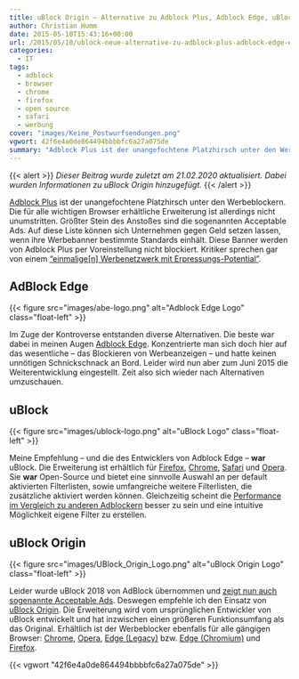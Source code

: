 ```yaml
---
title: uBlock Origin – Alternative zu Adblock Plus, Adblock Edge, uBlock etc.
author: Christian Humm
date: 2015-05-10T15:43:16+00:00
url: /2015/05/10/ublock-neue-alternative-zu-adblock-plus-adblock-edge-etc/
categories:
  - IT
tags:
  - adblock
  - browser
  - chrome
  - firefox
  - open source
  - safari
  - ẃerbung
cover: "images/Keine_Postwurfsendungen.png"
vgwort: 42f6e4a0de864494bbbbfc6a27a075de
summary: "Adblock Plus ist der unangefochtene Platzhirsch unter den Werbeblockern. Die für alle wichtigen Browser erhältliche Erweiterung ist allerdings nicht unumstritten. Größter Stein des Anstoßes sind die sogenannten Acceptable Ads. Auf diese Liste können sich Unternehmen gegen Geld setzen lassen, wenn ihre Werbebanner bestimmte Standards einhält. Diese Banner werden von Adblock Plus per Voreinstellung nicht blockiert. Kritiker sprechen gar von einem &#8220;einmalige[n] Werbenetzwerk mit Erpressungs-Potential&#8221;."
---
```


{{< alert >}}
_Dieser Beitrag wurde zuletzt am 21.02.2020 aktualisiert. Dabei wurden Informationen zu uBlock Origin hinzugefügt._
{{< /alert >}}

[Adblock Plus][1] ist der unangefochtene Platzhirsch unter den Werbeblockern. Die für alle wichtigen Browser erhältliche Erweiterung ist allerdings nicht unumstritten. Größter Stein des Anstoßes sind die sogenannten Acceptable Ads. Auf diese Liste können sich Unternehmen gegen Geld setzen lassen, wenn ihre Werbebanner bestimmte Standards einhält. Diese Banner werden von Adblock Plus per Voreinstellung nicht blockiert. Kritiker sprechen gar von einem [&#8220;einmalige[n] Werbenetzwerk mit Erpressungs-Potential&#8221;][2].

## AdBlock Edge

{{< figure src="images/abe-logo.png" alt="Adblock Edge Logo" class="float-left" >}}

Im Zuge der Kontroverse entstanden diverse Alternativen. Die beste war dabei in meinen Augen [Adblock Edge][3]. Konzentrierte man sich doch hier auf das wesentliche – das Blockieren von Werbeanzeigen – und hatte keinen unnötigen Schnickschnack an Bord. Leider wird nun aber zum Juni 2015 die Weiterentwicklung eingestellt. Zeit also sich wieder nach Alternativen umzuschauen.

## uBlock

{{< figure src="images/ublock-logo.png" alt="uBlock Logo" class="float-left" >}}

Meine Empfehlung – und die des Entwicklers von Adblock Edge – **war** uBlock. Die Erweiterung ist erhältlich für [Firefox][4], [Chrome][5], [Safari][6] und [Opera][7]. Sie **war** Open-Source und bietet eine sinnvolle Auswahl an per default aktivierten Filterlisten, sowie umfangreiche weitere Filterlisten, die zusätzliche aktiviert werden können. Gleichzeitig scheint die [Performance im Vergleich zu anderen Adblockern][8] besser zu sein und eine intuitive Möglichkeit eigene Filter zu erstellen.

## uBlock Origin

{{< figure src="images/UBlock_Origin_Logo.png" alt="uBlock Origin Logo" class="float-left" >}}

Leider wurde uBlock 2018 von AdBlock übernommen und [zeigt nun auch sogenannte Acceptable Ads][9]. Deswegen empfehle ich den Einsatz von [uBlock Origin][10]. Die Erweiterung wird vom ursprünglichen Entwickler von uBlock entwickelt und hat inzwischen einen größeren Funktionsumfang als das Original. Erhältlich ist der Werbeblocker ebenfalls für alle gängigen Browser: [Chrome][11], [Opera][12], [Edge (Legacy)][13] bzw. [Edge (Chromium)][14] und [Firefox][15].

 [1]: https://adblockplus.org/
 [2]: http://www.mobilegeeks.de/adblock-plus-undercover-einblicke-in-ein-mafioeses-werbenetzwerk/
 [3]: http://adstomper.bitbucket.org/
 [4]: https://addons.mozilla.org/en-US/firefox/addon/ublock/
 [5]: https://chrome.google.com/webstore/detail/ublock/epcnnfbjfcgphgdmggkamkmgojdagdnn
 [6]: https://extensions.apple.com/details/?id=net.gorhill.uBlock-96G4BAKDQ9
 [7]: https://github.com/chrisaljoudi/uBlock/releases/latest
 [8]: https://github.com/chrisaljoudi/uBlock#performance
 [9]: https://ublock.org/blog/ublock-incorporates-acceptable-ads/
 [10]: https://github.com/gorhill/uBlock/
 [11]: https://chrome.google.com/webstore/detail/ublock-origin/cjpalhdlnbpafiamejdnhcphjbkeiagm
 [12]: https://addons.opera.com/extensions/details/ublock/
 [13]: https://www.microsoft.com/store/p/app/9nblggh444l4
 [14]: https://microsoftedge.microsoft.com/insider-addons/detail/odfafepnkmbhccpbejgmiehpchacaeak
 [15]: https://addons.mozilla.org/addon/ublock-origin/

{{< vgwort "42f6e4a0de864494bbbbfc6a27a075de" >}}